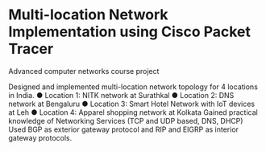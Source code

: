 # Multi-location Network Implementation using Cisco Packet Tracer
 Advanced computer networks course project

Designed and implemented multi-location network topology for 4 locations in India.
	● Location 1: NITK network at Surathkal
	● Location 2: DNS network at Bengaluru
	● Location 3: Smart Hotel Network with IoT devices at Leh
	● Location 4: Apparel shopping network at Kolkata
Gained practical knowledge of Networking Services (TCP and UDP based, DNS, DHCP)
Used BGP as exterior gateway protocol and RIP and EIGRP as interior gateway protocols.